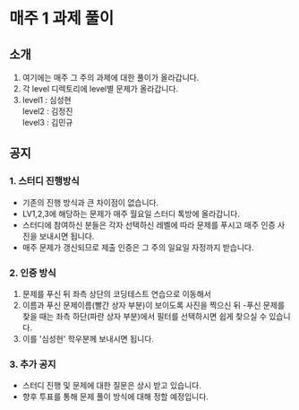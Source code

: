 # 매주 1 과제 풀이

## 소개
 1. 여기에는 매주 그 주의 과제에 대한 풀이가 올라갑니다.
 2. 각 level 디렉토리에 level별 문제가 올라갑니다.
 3. level1 : 심성현\
    level2 : 김정진\
    level3 : 김민규
    
## 공지
### 1. 스터디 진행방식
- 기존의 진행 방식과 큰 차이점이 없습니다.
- LV1,2,3에 해당하는 문제가 매주 월요일 스터디 톡방에 올라갑니다.
- 스터디에 참여하신 분들은 각자 선택하신 레벨에 따라 문제를 푸시고 매주 인증 사진을 보내시면 됩니다.
- 매주 문제가 갱신되므로 제출 인증은 그 주의 일요일 자정까지 받습니다.

### 2. 인증 방식
1) 문제를 푸신 뒤 좌측 상단의 코딩테스트 연습으로 이동해서
2) 이름과 푸신 문제이름(빨간 상자 부분)이 보이도록 사진을 찍으신 뒤
    -푸신 문제를 찾을 때는 좌측 하단(파란 상자 부분)에서 필터를 선택하시면 쉽게 찾으실 수 있습니다.
3) 이를 '심성현' 학우분께 보내시면 됩니다.

### 3. 추가 공지
- 스터디 진행 및 문제에 대한 질문은 상시 받고 있습니다.
- 향후 투표를 통해 문제 풀이 방식에 대해 정할 예정입니다.
    
